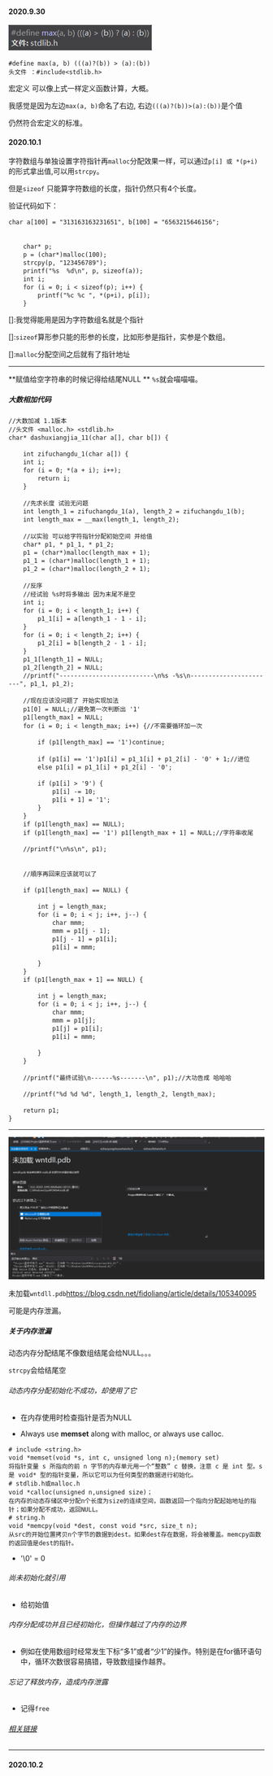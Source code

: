 #### 2020.9.30

![R4@$K310F$SNRLM45DCT](小小夕朝图库\R4@$K310F$SNRLM45DCT.png)

```
#define max(a, b) (((a)?(b)) > (a):(b))
头文件 ：#include<stdlib.h>
```

宏定义 可以像上式一样定义函数计算，大概。

我感觉是因为左边```max(a, b)```命名了右边, 右边```(((a)?(b))>(a):(b))```是个值<br/>

仍然符合宏定义的标准。

 #### 2020.10.1

字符数组与单独设置字符指针再```malloc```分配效果一样，可以通过```p[i] 或 *(p+i)``` 的形式拿出值,可以用```strcpy```。

但是```sizeof``` 只能算字符数组的长度，指针仍然只有4个长度。

验证代码如下：

```
char a[100] = "313163163231651", b[100] = "6563215646156";


	char* p;
	p = (char*)malloc(100);
	strcpy(p, "123456789");
	printf("%s  %d\n", p, sizeof(a));
	int i;
	for (i = 0; i < sizeof(p); i++) {
		printf("%c %c ", *(p+i), p[i]);
	}
```

[]:我觉得能用是因为字符数组名就是个指针

[]:```sizeof```算形参只能的形参的长度，比如形参是指针，实参是个数组。

[]:```malloc```分配空间之后就有了指针地址

------

**赋值给空字符串的时候记得给结尾NULL **   ```%s```就会喵喵喵。

##### 大数相加代码

```
//大数加减 1.1版本
//头文件 <malloc.h> <stdlib.h>
char* dashuxiangjia_11(char a[], char b[]) {
	
	int zifuchangdu_1(char a[]) {
	int i;
	for (i = 0; *(a + i); i++);
		return i;
    }
	
	//先求长度 试验无问题
	int length_1 = zifuchangdu_1(a), length_2 = zifuchangdu_1(b);
	int length_max = __max(length_1, length_2);

	//以实验 可以给字符指针分配初始空间 并给值
	char* p1, * p1_1, * p1_2;
	p1 = (char*)malloc(length_max + 1);
	p1_1 = (char*)malloc(length_1 + 1);
	p1_2 = (char*)malloc(length_2 + 1);

	//反序
	//经试验 %s时将多输出 因为末尾不是空
	int i;
	for (i = 0; i < length_1; i++) {
		p1_1[i] = a[length_1 - 1 - i];
	}
	for (i = 0; i < length_2; i++) {
		p1_2[i] = b[length_2 - 1 - i];
	}
	p1_1[length_1] = NULL;
	p1_2[length_2] = NULL;
	//printf("--------------------------\n%s -%s\n-----------------------", p1_1, p1_2);

	//现在应该没问题了 开始实现加法
	p1[0] = NULL;//避免第一次判断出 '1'
	p1[length_max] = NULL;
	for (i = 0; i < length_max; i++) {//不需要循环加一次

		if (p1[length_max] == '1')continue;

		if (p1[i] == '1')p1[i] = p1_1[i] + p1_2[i] - '0' + 1;//进位
		else p1[i] = p1_1[i] + p1_2[i] - '0';

		if (p1[i] > '9') {
			p1[i] -= 10;
			p1[i + 1] = '1';
		}
	}
	if (p1[length_max] == NULL);
	if (p1[length_max] == '1') p1[length_max + 1] = NULL;//字符串收尾

	//printf("\n%s\n", p1);


	//順序再回来应该就可以了
	
	if (p1[length_max] == NULL) {

		int j = length_max;
		for (i = 0; i < j; i++, j--) {
			char mmm;
			mmm = p1[j - 1];
			p1[j - 1] = p1[i];
			p1[i] = mmm;

		}
	}
	if (p1[length_max + 1] == NULL) {

		int j = length_max;
		for (i = 0; i < j; i++, j--) {
			char mmm;
			mmm = p1[j];
			p1[j] = p1[i];
			p1[i] = mmm;

		}
	}

	//printf("最终试验\n------%s-------\n", p1);//大功告成 哈哈哈

	//printf("%d %d %d", length_1, length_2, length_max);

	return p1;
}
```

------



![UAASWDMY64OPHTBI](小小夕朝图库\UAASWDMY64OPHTBI.png)

未加载```wntdll.pdb```https://blog.csdn.net/fidoliang/article/details/105340095

可能是内存泄漏。

##### 关于内存泄漏

动态内存分配结尾不像数组结尾会给NULL。。。

```strcpy```会给结尾空

###### 动态内存分配初始化不成功，却使用了它

- 在内存使用时检查指针是否为NULL

- Always use **memset** along with malloc, or always use calloc.
```
# include <string.h>
void *memset(void *s, int c, unsigned long n);(memory set)
将指针变量 s 所指向的前 n 字节的内存单元用一个“整数” c 替换，注意 c 是 int 型。s 是 void* 型的指针变量，所以它可以为任何类型的数据进行初始化。
# stdlib.h或malloc.h
void *calloc(unsigned n,unsigned size)；
在内存的动态存储区中分配n个长度为size的连续空间，函数返回一个指向分配起始地址的指针；如果分配不成功，返回NULL。
# string.h
void *memcpy(void *dest, const void *src, size_t n);
从src的开始位置拷贝n个字节的数据到dest。如果dest存在数据，将会被覆盖。memcpy函数的返回值是dest的指针。
```

- '\0' = 0

###### 尚未初始化就引用

- 给初始值

###### 内存分配成功并且已经初始化，但操作越过了内存的边界

- 例如在使用数组时经常发生下标“多1”或者“少1”的操作。特别是在for循环语句中，循环次数很容易搞错，导致数组操作越界。

###### 忘记了释放内存，造成内存泄露

- 记得```free```

###### [相关链接](https://blog.csdn.net/qq_32319583/article/details/53641469) 

------

#### 2020.10.2

